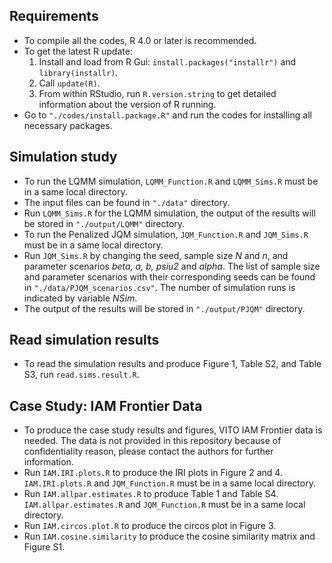 ## Requirements

- To compile all the codes, R 4.0 or later is recommended.
- To get the latest R update:
  1. Install and load from R Gui: `install.packages("installr")` and `library(installr)`.
  2. Call `update(R)`.
  3. From within RStudio, run `R.version.string` to get detailed information about the version of R running.
- Go to `"./codes/install.package.R"` and run the codes for installing all necessary packages.


## Simulation study

- To run the LQMM simulation, `LQMM_Function.R` and `LQMM_Sims.R` must be in a same local directory.
- The input files can be found in `"./data"` directory.
- Run `LQMM_Sims.R` for the LQMM simulation, the output of the results will be stored in `"./output/LQMM"` directory.
- To run the Penalized JQM simulation, `JQM_Function.R` and `JQM_Sims.R` must be in a same local directory.
- Run `JQM_Sims.R` by changing the seed, sample size *N* and *n*, and parameter scenarios *beta, a, b, psiu2* and *alpha*. The list of sample size and parameter scenarios with their corresponding seeds can be found in `"./data/PJQM_scenarios.csv"`. The number of simulation runs is indicated by variable *NSim*.
- The output of the results will be stored in `"./output/PJQM"` directory.

## Read simulation results

- To read the simulation results and produce Figure 1, Table S2, and Table S3, run `read.sims.result.R`.

## Case Study: IAM Frontier Data

- To produce the case study results and figures, VITO IAM Frontier data is needed. The data is not provided in this repository because of confidentiality reason, please contact the authors for further information.
- Run `IAM.IRI.plots.R` to produce the IRI plots in Figure 2 and 4. `IAM.IRI.plots.R` and `JQM_Function.R` must be in a same local directory. 
- Run `IAM.allpar.estimates.R` to produce Table 1 and Table S4. `IAM.allpar.estimates.R` and `JQM_Function.R` must be in a same local directory.
- Run `IAM.circos.plot.R` to produce the circos plot in Figure 3.
- Run `IAM.cosine.similarity` to produce the cosine similarity matrix and Figure S1.
